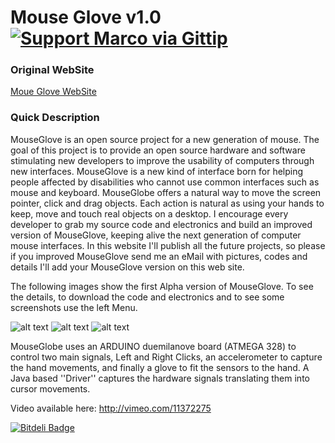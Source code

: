 Mouse Glove v1.0 [![Support Marco via Gittip](http://img.shields.io/gittip/marco.svg)](https://www.gittip.com/marco/)
=============

### Original WebSite

[Moue Glove WebSite](http://mouseglove.sourceforge.net/)

### Quick Description
MouseGlove is an open source project for a new generation of mouse. The goal of this project is to provide an open source hardware and software stimulating new developers to improve the usability of computers through new interfaces. MouseGlove is a new kind of interface born for helping people affected by disabilities who cannot use common interfaces such as mouse and keyboard. MouseGlobe offers a natural way to move the screen pointer, click and drag objects. Each action is natural as using your hands to keep, move and touch real objects on a desktop. I encourage every developer to grab my source code and electronics and build an improved version of MouseGlove, keeping alive the next generation of computer mouse interfaces. In this website I'll publish all the future projects, so please if you improved MouseGlove send me an eMail with pictures, codes and details I'll add your MouseGlove version on this web site. 

The following images show the first Alpha version of MouseGlove. To see the details, to download the code and electronics and to see some screenshots use the left Menu. 

![alt text](http://mouseglove.sourceforge.net/pictures/ok-lato.jpg "Front")
![alt text](http://mouseglove.sourceforge.net/pictures/ok-lato2.jpg "Back")
![alt text]( http://mouseglove.sourceforge.net/pictures/ok-lato3.jpg "Tunring")

MouseGlobe uses an ARDUINO duemilanove board (ATMEGA 328) to control two main signals, Left and Right Clicks, an accelerometer to capture the hand movements, and finally a glove to fit the sensors to the hand. A Java based ''Driver'' captures the hardware signals translating them into cursor movements. 

Video available here: http://vimeo.com/11372275



[![Bitdeli Badge](https://d2weczhvl823v0.cloudfront.net/marcoramilli/mouseglove/trend.png)](https://bitdeli.com/free "Bitdeli Badge")

